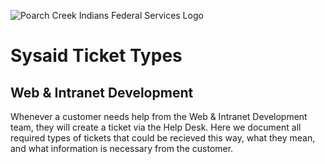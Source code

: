 ![Poarch Creek Indians Federal Services Logo](https://pcifs.com/user/images/pcifs-logo-with-text-for-light-bg.svg)
# Sysaid Ticket Types 
## Web & Intranet Development 

Whenever a customer needs help from the Web & Intranet Development team, they will create a ticket via the Help Desk. Here we document all required types of tickets that could be recieved this way, what they mean, and what information is necessary from the customer.
